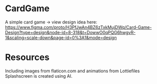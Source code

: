 # CardGame

A simple card game -> view design idea here: https://www.figma.com/proto/H3PfJwAn4BZ6zTxkMujDWq/Card-Game-Design?type=design&node-id=8-318&t=DowwO0qPQG6hwgvR-1&scaling=scale-down&page-id=0%3A1&mode=design

# Resources

Including images from flaticon.com and animations from Lottiefiles
Splashscreen is created using AI.

